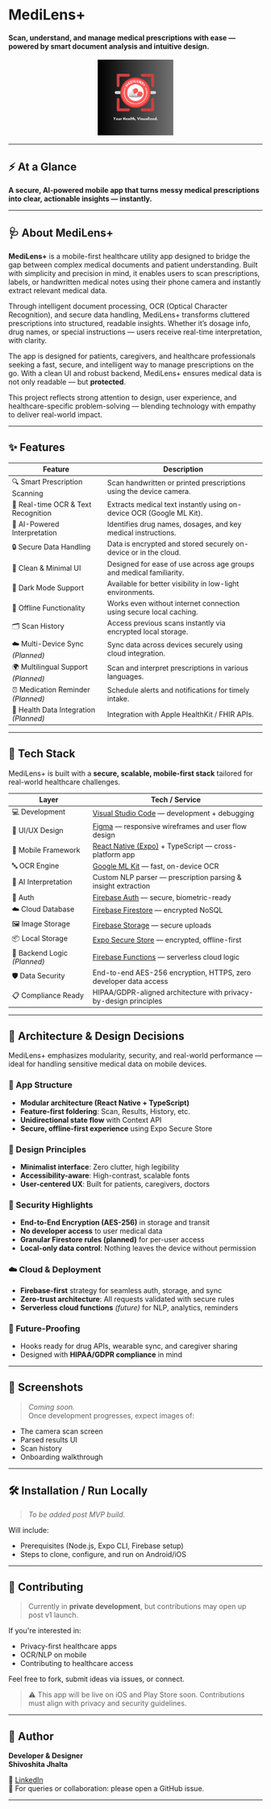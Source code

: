 # MediLens+
#### Scan, understand, and manage medical prescriptions with ease — powered by smart document analysis and intuitive design.

<p align="center">
  <img src="assets/logo.png" alt="MediLens+ Logo" width="150"/>
</p>

---

## ⚡ At a Glance

**A secure, AI-powered mobile app that turns messy medical prescriptions into clear, actionable insights — instantly.**

---

## 🩺 About MediLens+

**MediLens+** is a mobile-first healthcare utility app designed to bridge the gap between complex medical documents and patient understanding. Built with simplicity and precision in mind, it enables users to scan prescriptions, labels, or handwritten medical notes using their phone camera and instantly extract relevant medical data.

Through intelligent document processing, OCR (Optical Character Recognition), and secure data handling, MediLens+ transforms cluttered prescriptions into structured, readable insights. Whether it’s dosage info, drug names, or special instructions — users receive real-time interpretation, with clarity.

The app is designed for patients, caregivers, and healthcare professionals seeking a fast, secure, and intelligent way to manage prescriptions on the go. With a clean UI and robust backend, MediLens+ ensures medical data is not only readable — but **protected**.

This project reflects strong attention to design, user experience, and healthcare-specific problem-solving — blending technology with empathy to deliver real-world impact.

---

## ✨ Features

| Feature                           | Description                                                                 |
|----------------------------------|-----------------------------------------------------------------------------|
| 🔍 Smart Prescription Scanning    | Scan handwritten or printed prescriptions using the device camera.          |
| 🧠 Real-time OCR & Text Recognition | Extracts medical text instantly using on-device OCR (Google ML Kit).        |
| 💊 AI-Powered Interpretation      | Identifies drug names, dosages, and key medical instructions.               |
| 🔒 Secure Data Handling           | Data is encrypted and stored securely on-device or in the cloud.            |
| 🎯 Clean & Minimal UI             | Designed for ease of use across age groups and medical familiarity.         |
| 🌙 Dark Mode Support              | Available for better visibility in low-light environments.                  |
| 📶 Offline Functionality          | Works even without internet connection using secure local caching.          |
| 🗂 Scan History                   | Access previous scans instantly via encrypted local storage.                |
| ☁️ Multi-Device Sync *(Planned)* | Sync data across devices securely using cloud integration.                  |
| 🌍 Multilingual Support *(Planned)* | Scan and interpret prescriptions in various languages.                    |
| ⏰ Medication Reminder *(Planned)* | Schedule alerts and notifications for timely intake.                      |
| 🔗 Health Data Integration *(Planned)* | Integration with Apple HealthKit / FHIR APIs.                        |

---

## 🧰 Tech Stack

MediLens+ is built with a **secure, scalable, mobile-first stack** tailored for real-world healthcare challenges.

| Layer                    | Tech / Service                                                                 |
|--------------------------|-------------------------------------------------------------------------------|
| 💻 Development           | [Visual Studio Code](https://code.visualstudio.com/) — development + debugging |
| 🎨 UI/UX Design          | [Figma](https://figma.com) — responsive wireframes and user flow design        |
| 📱 Mobile Framework      | [React Native (Expo)](https://expo.dev/) + TypeScript — cross-platform app     |
| 🔤 OCR Engine            | [Google ML Kit](https://developers.google.com/ml-kit) — fast, on-device OCR    |
| 🧠 AI Interpretation     | Custom NLP parser — prescription parsing & insight extraction                  |
| 🔐 Auth                  | [Firebase Auth](https://firebase.google.com/products/auth) — secure, biometric-ready |
| ☁️ Cloud Database        | [Firebase Firestore](https://firebase.google.com/products/firestore) — encrypted NoSQL |
| 🖼 Image Storage         | [Firebase Storage](https://firebase.google.com/products/storage) — secure uploads |
| 📦 Local Storage         | [Expo Secure Store](https://docs.expo.dev/versions/latest/sdk/securestore/) — encrypted, offline-first |
| 🧩 Backend Logic *(Planned)* | [Firebase Functions](https://firebase.google.com/docs/functions) — serverless cloud logic |
| 🛡 Data Security         | End-to-end AES-256 encryption, HTTPS, zero developer data access               |
| 📋 Compliance Ready      | HIPAA/GDPR-aligned architecture with privacy-by-design principles              |

---

## 🧠 Architecture & Design Decisions

MediLens+ emphasizes modularity, security, and real-world performance — ideal for handling sensitive medical data on mobile devices.

### 🧱 App Structure
- **Modular architecture (React Native + TypeScript)**
- **Feature-first foldering**: Scan, Results, History, etc.
- **Unidirectional state flow** with Context API
- **Secure, offline-first experience** using Expo Secure Store

### 🎨 Design Principles
- **Minimalist interface**: Zero clutter, high legibility
- **Accessibility-aware**: High-contrast, scalable fonts
- **User-centered UX**: Built for patients, caregivers, doctors

### 🔐 Security Highlights
- **End-to-End Encryption (AES-256)** in storage and transit
- **No developer access** to user medical data
- **Granular Firestore rules (planned)** for per-user access
- **Local-only data control**: Nothing leaves the device without permission

### ☁️ Cloud & Deployment
- **Firebase-first** strategy for seamless auth, storage, and sync
- **Zero-trust architecture**: All requests validated with secure rules
- **Serverless cloud functions** *(future)* for NLP, analytics, reminders

### 🔭 Future-Proofing
- Hooks ready for drug APIs, wearable sync, and caregiver sharing
- Designed with **HIPAA/GDPR compliance** in mind

---

## 📸 Screenshots

> *Coming soon.*  
Once development progresses, expect images of:
- The camera scan screen  
- Parsed results UI  
- Scan history  
- Onboarding walkthrough

---

## 🛠 Installation / Run Locally

> *To be added post MVP build.*

Will include:
- Prerequisites (Node.js, Expo CLI, Firebase setup)
- Steps to clone, configure, and run on Android/iOS

---

## 🤝 Contributing

> Currently in **private development**, but contributions may open up post v1 launch.

If you're interested in:
- Privacy-first healthcare apps  
- OCR/NLP on mobile  
- Contributing to healthcare access

Feel free to fork, submit ideas via issues, or connect.

> ⚠️ This app will be live on iOS and Play Store soon. Contributions must align with privacy and security guidelines.

---

## 👤 Author

**Developer & Designer**  
**Shivoshita Jhalta**  

📎 [LinkedIn](https://www.linkedin.com/in/shivoshita-jhalta)  
💬 For queries or collaboration: please open a GitHub issue.

---